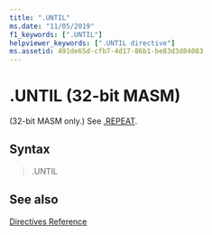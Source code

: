 ```yaml
---
title: ".UNTIL"
ms.date: "11/05/2019"
f1_keywords: [".UNTIL"]
helpviewer_keywords: [".UNTIL directive"]
ms.assetid: 491de65d-cfb7-4d17-86b1-be83d3d84083
---
```

# .UNTIL (32-bit MASM)

(32-bit MASM only.) See [.REPEAT](../../assembler/masm/dot-repeat.md).

## Syntax

> .UNTIL

## See also

[Directives Reference](../../assembler/masm/directives-reference.md)<br/>
